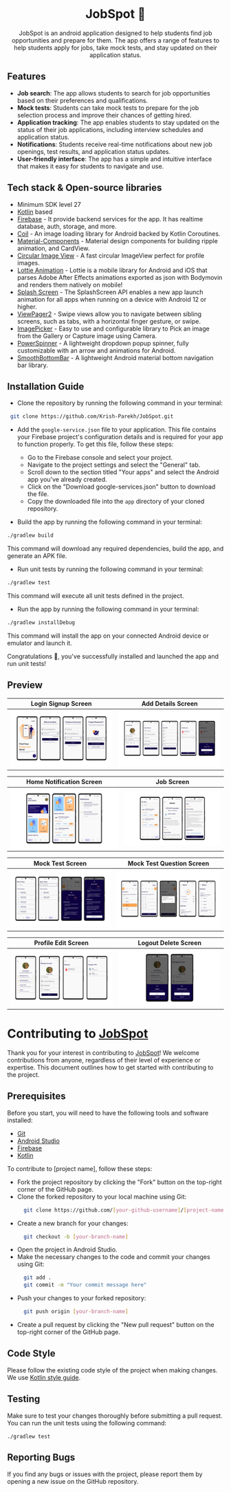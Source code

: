 <h1 align="center"> JobSpot 👜 </h1>
<p align="center"> JobSpot is an android application designed to help students find job opportunities and prepare for them. The app offers a range of features to help students apply for jobs, take mock tests, and stay updated on their application status. </p>

## Features

- **Job search**: The app allows students to search for job opportunities based on their preferences and qualifications.
- **Mock tests**: Students can take mock tests to prepare for the job selection process and improve their chances of getting hired.
- **Application tracking**: The app enables students to stay updated on the status of their job applications, including interview schedules and application status.
- **Notifications**: Students receive real-time notifications about new job openings, test results, and application status updates.
- **User-friendly interface**: The app has a simple and intuitive interface that makes it easy for students to navigate and use.

## Tech stack & Open-source libraries

- Minimum SDK level 27
- [Kotlin](https://kotlinlang.org/) based
- [Firebase](https://firebase.google.com/) - It provide backend services for the app. It has realtime database, auth, storage, and more.
- [Coil](https://coil-kt.github.io/coil/compose/) - An image loading library for Android backed by Kotlin Coroutines.
- [Material-Components](https://github.com/material-components/material-components-android) - Material design components for building ripple animation, and CardView.
- [Circular Image View](https://github.com/hdodenhof/CircleImageView) - A fast circular ImageView perfect for profile images.
- [Lottie Animation](https://github.com/airbnb/lottie-android) - Lottie is a mobile library for Android and iOS that parses Adobe After Effects animations exported as json with Bodymovin and renders them natively on mobile!
- [Splash Screen](https://developer.android.com/develop/ui/views/launch/splash-screen/) - The SplashScreen API enables a new app launch animation for all apps when running on a device with Android 12 or higher.
- [ViewPager2](https://developer.android.com/guide/navigation/navigation-swipe-view-2) - Swipe views allow you to navigate between sibling screens, such as tabs, with a horizontal finger gesture, or swipe.
- [ImagePicker](https://github.com/Dhaval2404/ImagePicker) - Easy to use and configurable library to Pick an image from the Gallery or Capture image using Camera.
- [PowerSpinner](https://github.com/skydoves/PowerSpinner) - A lightweight dropdown popup spinner, fully customizable with an arrow and animations for Android.
- [SmoothBottomBar](https://github.com/ibrahimsn98/SmoothBottomBar) - A lightweight Android material bottom navigation bar library.

## Installation Guide

- Clone the repository by running the following command in your terminal:

```bash
 git clone https://github.com/Krish-Parekh/JobSpot.git
```

- Add the `google-service.json` file to your application. This file contains your Firebase project's configuration details and is required for your app to function properly. To get this file, follow these steps:

  - Go to the Firebase console and select your project.
  - Navigate to the project settings and select the "General" tab.
  - Scroll down to the section titled "Your apps" and select the Android app you've already created.
  - Click on the "Download google-services.json" button to download the file.
  - Copy the downloaded file into the `app` directory of your cloned repository.

- Build the app by running the following command in your terminal:

```bash
./gradlew build
```

This command will download any required dependencies, build the app, and generate an APK file.

- Run unit tests by running the following command in your terminal:

```bash
./gradlew test
```

This command will execute all unit tests defined in the project.

- Run the app by running the following command in your terminal:

```bash
./gradlew installDebug
```

This command will install the app on your connected Android device or emulator and launch it.

Congratulations 🎉, you've successfully installed and launched the app and run unit tests!

## Preview
| Login Signup Screen | Add Details Screen |
| --- | --- |
| ![Login Signup Screen](./preview/login_signup_screen.png) | ![Add Details Screen](./preview/add_details_light.png) |

| Home Notification Screen | Job Screen |
| --- | --- |
| ![Home Notification Screen](./preview/home_and_notification_light.png) | ![Job Screen](./preview/job_list_light.png) |

| Mock Test Screen | Mock Test Question Screen |
| --- | --- |
| ![Mock Test Screen](./preview/mock_test_list_light.png) | ![Mock Test Question Screen](./preview/mock_test_question_report_light.png) |

| Profile Edit Screen | Logout Delete Screen |
| --- | --- |
| ![Profile Edit Screen](./preview/profile_edit_light.png) | ![Logout Delete Screen](./preview/logout_delete_account_light.png) |

# Contributing to [JobSpot](https://github.com/Krish-Parekh/JobSpot)

Thank you for your interest in contributing to [JobSpot](https://github.com/Krish-Parekh/JobSpot)! We welcome contributions from anyone, regardless of their level of experience or expertise. This document outlines how to get started with contributing to the project.

## Prerequisites

Before you start, you will need to have the following tools and software installed:

- [Git](https://git-scm.com/downloads)
- [Android Studio](https://developer.android.com/studio)
- [Firebase](https://firebase.google.com/docs/android/setup)
- [Kotlin](https://kotlinlang.org/docs/home.html)

To contribute to [project name], follow these steps:

- Fork the project repository by clicking the "Fork" button on the top-right corner of the GitHub page.
- Clone the forked repository to your local machine using Git:
  ```bash
    git clone https://github.com/[your-github-username]/[project-name].git
  ```
- Create a new branch for your changes:
  ```bash
    git checkout -b [your-branch-name]
  ```
- Open the project in Android Studio.
- Make the necessary changes to the code and commit your changes using Git:
  ```bash
    git add .
    git commit -m "Your commit message here"
  ```
- Push your changes to your forked repository:
  ```bash
    git push origin [your-branch-name]
  ```
- Create a pull request by clicking the "New pull request" button on the top-right corner of the GitHub page.

## Code Style

Please follow the existing code style of the project when making changes. We use [Kotlin style guide](https://developer.android.com/kotlin/style-guide).

## Testing

Make sure to test your changes thoroughly before submitting a pull request. You can run the unit tests using the following command:

    ./gradlew test

## Reporting Bugs

If you find any bugs or issues with the project, please report them by opening a new issue on the GitHub repository.
